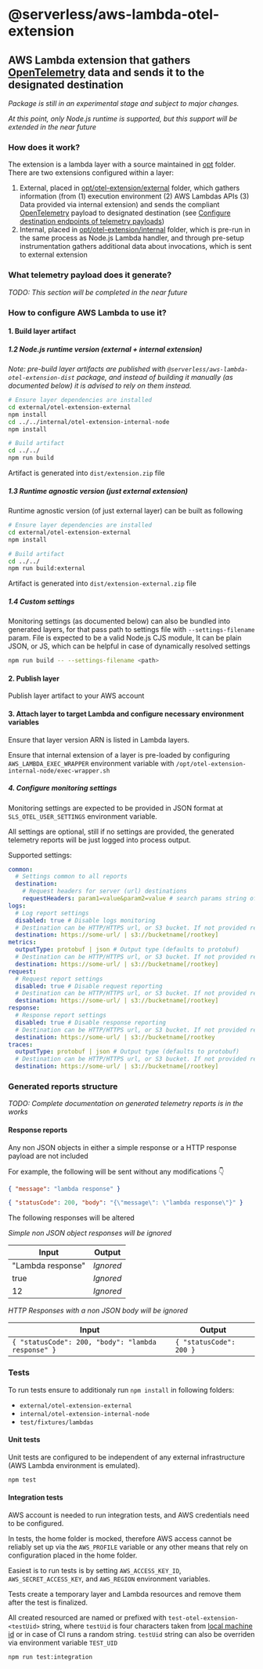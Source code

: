 # @serverless/aws-lambda-otel-extension

## AWS Lambda extension that gathers [OpenTelemetry](https://opentelemetry.io/) data and sends it to the designated destination

_Package is still in an experimental stage and subject to major changes._

_At this point, only Node.js runtime is supported, but this support will be extended in the near future_

### How does it work?

The extension is a lambda layer with a source maintained in [opt](opt) folder. There are two extensions configured within a layer:

1. External, placed in [opt/otel-extension/external](opt/otel-extension/external) folder, which gathers information (from (1) execution environment (2) AWS Lambdas APIs (3) Data provided via internal extension) and sends the compliant [OpenTelemetry](https://opentelemetry.io/) payload to designated destination (see [Configure destination endpoints of telemetry payloads](#configure-destination-endpoints-of-telemetry-payloads))
2. Internal, placed in [opt/otel-extension/internal](opt/otel-extension/internal) folder, which is pre-run in the same process as Node.js Lambda handler, and through pre-setup instrumentation gathers additional data about invocations, which is sent to external extension

### What telemetry payload does it generate?

_TODO: This section will be completed in the near future_

### How to configure AWS Lambda to use it?

#### 1. Build layer artifact

##### 1.2 Node.js runtime version (external + internal extension)

_Note: pre-build layer artifacts are published with `@serverless/aws-lambda-otel-extension-dist` package, and instead of building it manually (as documented below) it is advised to rely on them instead._

```sh
# Ensure layer dependencies are installed
cd external/otel-extension-external
npm install
cd ../../internal/otel-extension-internal-node
npm install

# Build artifact
cd ../../
npm run build
```

Artifact is generated into `dist/extension.zip` file

##### 1.3 Runtime agnostic version (just external extension)

Runtime agnostic version (of just external layer) can be built as following

```sh
# Ensure layer dependencies are installed
cd external/otel-extension-external
npm install

# Build artifact
cd ../../
npm run build:external
```

Artifact is generated into `dist/extension-external.zip` file

##### 1.4 Custom settings

Monitoring settings (as documented below) can also be bundled into generated layers, for that pass path to settings file with `--settings-filename` param. File is expected to be a valid Node.js CJS module, It can be plain JSON, or JS, which can be helpful in case of dynamically resolved settings

```sh
npm run build -- --settings-filename <path>
```

#### 2. Publish layer

Publish layer artifact to your AWS account

#### 3. Attach layer to target Lambda and configure necessary environment variables

Ensure that layer version ARN is listed in Lambda layers.

Ensure that internal extension of a layer is pre-loaded by configuring `AWS_LAMBDA_EXEC_WRAPPER` environment variable with `/opt/otel-extension-internal-node/exec-wrapper.sh`

##### 4. Configure monitoring settings

Monitoring settings are expected to be provided in JSON format at `SLS_OTEL_USER_SETTINGS` environment variable.

All settings are optional, still if no settings are provided, the generated telemetry reports will be just logged into process output.

Supported settings:

```yaml
common:
  # Settings common to all reports
  destination:
    # Request headers for server (url) destinations
    requestHeaders: param1=value&param2=value # search params string of headers to be added to each request
logs:
  # Log report settings
  disabled: true # Disable logs monitoring
  # Destination can be HTTP/HTTPS url, or S3 bucket. If not provided reports are written to the console
  destination: https://some-url/ | s3://bucketname[/rootkey]
metrics:
  outputType: protobuf | json # Output type (defaults to protobuf)
  # Destination can be HTTP/HTTPS url, or S3 bucket. If not provided reports are written to the console
  destination: https://some-url/ | s3://bucketname[/rootkey]
request:
  # Request report settings
  disabled: true # Disable request reporting
  # Destination can be HTTP/HTTPS url, or S3 bucket. If not provided reports are written to the console
  destination: https://some-url/ | s3://bucketname[/rootkey]
response:
  # Response report settings
  disabled: true # Disable response reporting
  # Destination can be HTTP/HTTPS url, or S3 bucket. If not provided reports are written to the console
  destination: https://some-url/ | s3://bucketname[/rootkey
traces:
  outputType: protobuf | json # Output type (defaults to protobuf)
  # Destination can be HTTP/HTTPS url, or S3 bucket. If not provided reports are written to the console
  destination: https://some-url/ | s3://bucketname[/rootkey]
```

### Generated reports structure

_TODO: Complete documentation on generated telemetry reports is in the works_

#### Response reports

Any non JSON objects in either a simple response or a HTTP response payload are not included

For example, the following will be sent without any modifications 👇

```json
{ "message": "lambda response" }
```

```json
{ "statusCode": 200, "body": "{\"message\": \"lambda response\"}" }
```

The following responses will be altered

_Simple non JSON object responses will be ignored_

| Input             | Output    |
| ----------------- | --------- |
| "Lambda response" | _Ignored_ |
| true              | _Ignored_ |
| 12                | _Ignored_ |

_HTTP Responses with a non JSON body will be ignored_

| Input                                              | Output                  |
| -------------------------------------------------- | ----------------------- |
| `{ "statusCode": 200, "body": "lambda response" }` | `{ "statusCode": 200 }` |

### Tests

To run tests ensure to additionaly run `npm install` in following folders:

- `external/otel-extension-external`
- `internal/otel-extension-internal-node`
- `test/fixtures/lambdas`

#### Unit tests

Unit tests are configured to be independent of any external infrastructure (AWS Lambda environment is emulated).

```bash
npm test
```

#### Integration tests

AWS account is needed to run integration tests, and AWS credentials need to be configured.

In tests, the home folder is mocked, therefore AWS access cannot be reliably set up via the `AWS_PROFILE` variable or any other means that rely on configuration placed in the home folder.

Easiest is to run tests is by setting `AWS_ACCESS_KEY_ID`, `AWS_SECRET_ACCESS_KEY`, and `AWS_REGION` environment variables.

Tests create a temporary layer and Lambda resources and remove them after the test is finalized.

All created resourced are named or prefixed with `test-otel-extension-<testUid>` string, where `testUid` is four characters taken from [local machine id](https://www.npmjs.com/package/node-machine-id) or in case of CI runs a random string. `testUid` string can also be overriden via environment variable `TEST_UID`

```bash
npm run test:integration
```
